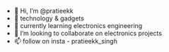 - 👋 Hi, I’m @pratieekk
- 👀 technology & gadgets
- 🌱 currently learning electronics engineering
- 💞️ I’m looking to collaborate on electronics projects 
- 📫 follow on insta - pratieekk_singh

<!---
pratieekk/pratieekk is a ✨ special ✨ repository because its `README.md` (this file) appears on your GitHub profile.
You can click the Preview link to take a look at your changes.
--->
